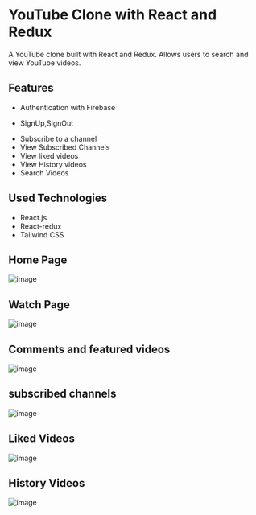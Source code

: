 # YouTube Clone with React and Redux

A YouTube clone built with React and Redux. Allows users to search and view YouTube videos.

## Features
 * Authentication with Firebase
  - SignUp,SignOut
 * Subscribe to a channel
 * View Subscribed Channels
 * View liked videos
 * View History videos
 * Search Videos

## Used Technologies
 * React.js
 * React-redux
 * Tailwind CSS

## Home Page
![image](https://github.com/biplab987/Youtube-clone/assets/130878396/cff88f58-be4d-42e0-a7d9-5612c5d41c09)

## Watch Page
![image](https://github.com/biplab987/Youtube-clone/assets/130878396/75e8aed8-c2e0-4ca5-9e0c-9f8b5e09daec)

## Comments and featured videos
![image](https://github.com/biplab987/Youtube-clone/assets/130878396/97a930c0-478d-4ccd-9a40-c287e069914e)

## subscribed channels 
![image](https://github.com/biplab987/Youtube-clone/assets/130878396/2ea15ded-89e8-4868-82ea-b85842683f79)

## Liked Videos 
![image](https://github.com/biplab987/Youtube-clone/assets/130878396/56e95020-a517-4171-b414-4d4c4930d3b2)

## History Videos
![image](https://github.com/biplab987/Youtube-clone/assets/130878396/4f568282-1d3e-4f18-809a-f6291871631e)



